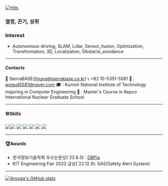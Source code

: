 [![Hits](https://hits.seeyoufarm.com/api/count/incr/badge.svg?url=https%3A%2F%2Fgithub.com%2FJaeHyung-Jung%2Fhit-counter&count_bg=%2379C83D&title_bg=%23555555&icon=&icon_color=%23E7E7E7&title=hits&edge_flat=false)](https://hits.seeyoufarm.com)

### 열정, 끈기, 성취
### Interest
- Autonomous-driving, SLAM, Lidar, Sensor_fusion, Optimization, Transformation, 3D, Localization, Obstacle_avoidance

---

#### Contacts 
🏢 SierraBASE(jhjung@sierrabase.co.kr)
📞 +82 10-5351-5581 
📩 : wogud5581@naver.com 
🎓 : Kumoh National Institute of Technology majoring in Computer Engineering
🎒 : Master's Course in Kepco International Nuclear Graduate School 

---

#### 🛠Skills
<img src="https://img.shields.io/badge/ROS-blue?style=plastic&logo=ROS&logoColor=#22314E"/><img src="https://img.shields.io/badge/Pytorch-blue?style=plastic&logo=PyTorch&logoColor=#EE4C2C"/> <img src="https://img.shields.io/badge/Tensorflow-orange?style=plastic&logo=TensorFlow&logoColor=#FF6F00"/> 
<img src="https://img.shields.io/badge/Keras-red?style=plastic&logo=Keras&logoColor=#D00000"/>
<img src="https://img.shields.io/badge/git-black?style=plastic&logo=Git&logoColor=#F05032"/>
<img src="https://img.shields.io/badge/python-purple?style=plastic&logo=Python&logoColor=#3776AB"/>
<img src="https://camo.githubusercontent.com/c36ce371f52f902db5109ffaf26630295c7ff5f3355b2442fcbc244fbf97782a/68747470733a2f2f696d672e736869656c64732e696f2f62616467652f432b2b2d3143353039433f7374796c653d666c61742d737175617265266c6f676f3d4325324225324226266c6f676f436f6c6f723d7768697465"/>

---

#### 🏆Awards
  - 한국정보기술학회 우수논문상(`22.6.3) : [DBPia](https://www.dbpia.co.kr/journal/articleDetail?nodeId=NODE11082633)   
  - KIT Engineering Fair 2022 금상(`22.12.9): SAS(Safety Alert System)

---

[![Anurag's GitHub stats](https://github-readme-stats.vercel.app/api?username=JaeHyung-Jung)](https://github.com/anuraghazra/github-readme-stats)
